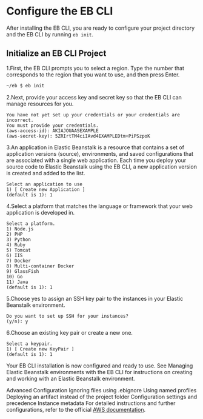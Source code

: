 # Configure the EB CLI

After installing the EB CLI, you are ready to configure your project directory and the EB CLI by running `eb init`.

## Initialize an EB CLI Project

1.First, the EB CLI prompts you to select a region. Type the number that corresponds to the region that you want to use, and then press Enter.

```bash
~/eb $ eb init
```
2.Next, provide your access key and secret key so that the EB CLI can manage resources for you.

```
You have not yet set up your credentials or your credentials are incorrect.
You must provide your credentials.
(aws-access-id): AKIAJOUAASEXAMPLE
(aws-secret-key): 5ZRIrtTM4ciIAvd4EXAMPLEDtm+PiPSzpoK
```

3.An application in Elastic Beanstalk is a resource that contains a set of application versions (source), environments, and saved configurations that are associated with a single web application. Each time you deploy your source code to Elastic Beanstalk using the EB CLI, a new application version is created and added to the list.

```
Select an application to use
1) [ Create new Application ]
(default is 1): 1
```

4.Select a platform that matches the language or framework that your web application is developed in.

```
Select a platform.
1) Node.js
2) PHP
3) Python
4) Ruby
5) Tomcat
6) IIS
7) Docker
8) Multi-container Docker
9) GlassFish
10) Go
11) Java
(default is 1): 1
```
5.Choose yes to assign an SSH key pair to the instances in your Elastic Beanstalk environment.

```
Do you want to set up SSH for your instances?
(y/n): y
```

6.Choose an existing key pair or create a new one.

```
Select a keypair.
1) [ Create new KeyPair ]
(default is 1): 1
```

Your EB CLI installation is now configured and ready to use. See Managing Elastic Beanstalk environments with the EB CLI for instructions on creating and working with an Elastic Beanstalk environment.

Advanced Configuration
Ignoring files using .ebignore
Using named profiles
Deploying an artifact instead of the project folder
Configuration settings and precedence
Instance metadata
For detailed instructions and further configurations, refer to the official [AWS documentation](https://docs.aws.amazon.com/elasticbeanstalk/latest/dg/eb-cli3-configuration.html).

